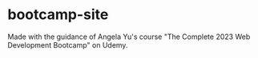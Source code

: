 # bootcamp-site
Made with the guidance of Angela Yu's course "The Complete 2023 Web Development Bootcamp" on Udemy.
